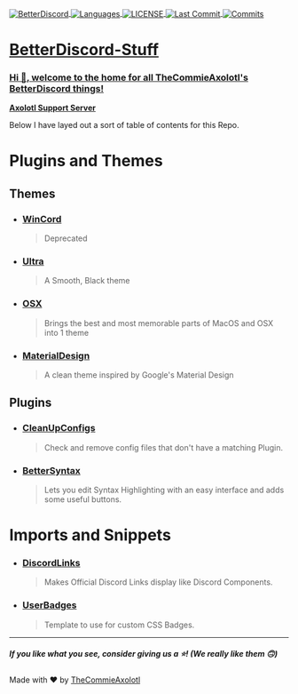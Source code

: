 <a href="https://betterdiscord.app/"><img align="center" alt="BetterDiscord" src="https://img.shields.io/badge/BetterDiscord-%235963EB?style=for-the-badge">
<a href="#"><img align="center" alt="Languages" src="https://img.shields.io/github/languages/count/TheCommieAxolotl/BetterDiscord-Stuff?style=for-the-badge&color=orange">
<a href="https://github.com/TheCommieAxolotl/BetterDiscord-Stuff/blob/main/LICENSE"><img align="center" alt="LICENSE" src="https://img.shields.io/github/license/TheCommieAxolotl/BetterDiscord-Stuff?&style=for-the-badge">
<a href="#"><img align="center" alt="Last Commit" src="https://img.shields.io/github/last-commit/TheCommieAxolotl/BetterDiscord-Stuff?l&style=for-the-badge">
<a href="#"><img align="center" alt="Commits" src="https://img.shields.io/github/commit-activity/m/TheCommieAxolotl/BetterDiscord-Stuff?style=for-the-badge&color=brightgreen">

# BetterDiscord-Stuff
### Hi 👋, welcome to the home for all TheCommieAxolotl's BetterDiscord things!
 
**[Axolotl Support Server](https://discord.gg/5BSWtSM3XU)** 
 
Below I have layed out a sort of table of contents for this Repo.
 
# Plugins and Themes
## Themes
 - ### [WinCord](https://github.com/TheCommieAxolotl/BetterDiscord-Stuff/tree/main/WinCord)
    > Deprecated
 - ### [Ultra](https://github.com/TheCommieAxolotl/BetterDiscord-Stuff/tree/main/Ultra)
     > A Smooth, Black theme
 - ### [OSX](https://github.com/TheCommieAxolotl/BetterDiscord-Stuff/tree/main/OSX)
     > Brings the best and most memorable parts of MacOS and OSX into 1 theme
 - ### [MaterialDesign](https://github.com/TheCommieAxolotl/BetterDiscord-Stuff/tree/main/MaterialDesign)
     > A clean theme inspired by Google's Material Design
 
## Plugins
 - ### [CleanUpConfigs](https://github.com/TheCommieAxolotl/BetterDiscord-Stuff/tree/main/CleanUpConfigs)
    > Check and remove config files that don't have a matching Plugin.
 - ### [BetterSyntax](https://github.com/TheCommieAxolotl/BetterDiscord-Stuff/tree/main/BetterSyntax)
    > Lets you edit Syntax Highlighting with an easy interface and adds some useful buttons.
 
# Imports and Snippets
 - ### [DiscordLinks](https://github.com/TheCommieAxolotl/BetterDiscord-Stuff/tree/main/Imports/DiscordLinks.css) 
    > Makes Official Discord Links display like Discord Components.
 - ### [UserBadges](https://github.com/TheCommieAxolotl/BetterDiscord-Stuff/blob/main/Imports/UserBadges.css) 
    > Template to use for custom CSS Badges.
 
---
 
##### If you like what you see, consider giving us a ⭐! (We really like them 🙃)
 
Made with ❤️ by [TheCommieAxolotl](https://github.com/TheCommieAxolotl)
